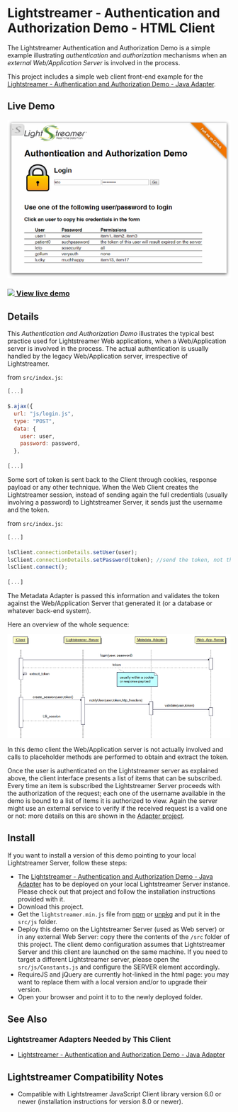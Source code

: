 # Lightstreamer - Authentication and Authorization Demo - HTML Client

The Lightstreamer Authentication and Authorization Demo is a simple example illustrating *authentication* and *authorization* mechanisms when an 
*external Web/Application Server* is involved in the process.

This project includes a simple web client front-end example for the [Lightstreamer - Authentication and Authorization Demo - Java Adapter](https://github.com/Lightstreamer/Lightstreamer-example-AuthMetadata-adapter-java).

## Live Demo

[![screenshot](screenshot.png)](https://demos.lightstreamer.com/AuthDemo)

### [![](http://demos.lightstreamer.com/site/img/play.png) View live demo](https://demos.lightstreamer.com/AuthDemo)

## Details

This *Authentication and Authorization Demo* illustrates the typical best practice used for Lightstreamer Web applications, when a Web/Application server is involved in the process. 
The actual authentication is usually handled by the legacy Web/Application server, irrespective of Lightstreamer. 

from `src/index.js`:
```js
[...]

$.ajax({
  url: "js/login.js",
  type: "POST",
  data: {
    user: user,
    password: password,
  },
  
[...]
```
Some sort of token is sent back to the Client through cookies, response payload or any other technique. 
When the Web Client creates the Lightstreamer session, instead of sending again the full credentials (usually involving a password) to 
Lightstreamer Server, it sends just the username and the token. 

from `src/index.js`:
```js
[...]

lsClient.connectionDetails.setUser(user);
lsClient.connectionDetails.setPassword(token); //send the token, not the password, to the Lightstreamer server
lsClient.connect();
  
[...]
```

The Metadata Adapter is passed this information and validates the token against the Web/Application Server that 
generated it (or a database or whatever back-end system).

Here an overview of the whole sequence:

![sequence diagram](sequence_diagram.png)

In this demo client the Web/Application server is not actually involved and calls to placeholder methods are performed to obtain and extract the token.

Once the user is authenticated on the Lightstreamer server as explained above, the client interface presents a list of items that can be subscribed. Every time an item is subscribed 
the Lightstreamer Server proceeds with the authorization of the request; each one of the username available in the demo is bound to a list of items it is authorized to view. Again the
server might use an external service to verify if the received request is a valid one or not: 
more details on this are shown in the [Adapter project](https://github.com/Lightstreamer/Lightstreamer-example-AuthMetadata-adapter-java).


## Install

If you want to install a version of this demo pointing to your local Lightstreamer Server, follow these steps:
* The [Lightstreamer - Authentication and Authorization Demo - Java Adapter](https://github.com/Lightstreamer/Lightstreamer-example-AuthMetadata-adapter-java) has to be deployed on your local 
Lightstreamer Server instance. Please check out that project and follow the installation instructions provided with it.
* Download this project.
* Get the `lightstreamer.min.js` file from [npm](https://www.npmjs.com/package/lightstreamer-client-web) or [unpkg](https://unpkg.com/lightstreamer-client-web/lightstreamer.min.js) and put it in the `src/js` folder.
* Deploy this demo on the Lightstreamer Server (used as Web server) or in any external Web Server: copy there the contents of the `/src` folder of this project.
The client demo configuration assumes that Lightstreamer Server and this client are launched on the same machine. If you need to target a 
different Lightstreamer server, please open the `src/js/Constants.js` and configure the SERVER element accordingly. 
* RequireJS and jQuery are currently hot-linked in the html page: you may want to replace them with a local version and/or to upgrade their version.
* Open your browser and point it to to the newly deployed folder.

## See Also

### Lightstreamer Adapters Needed by This Client

* [Lightstreamer - Authentication and Authorization Demo - Java Adapter](https://github.com/Lightstreamer/Lightstreamer-example-AuthMetadata-adapter-java)

## Lightstreamer Compatibility Notes

* Compatible with Lightstreamer JavaScript Client library version 6.0 or newer (installation instructions for version 8.0 or newer).
